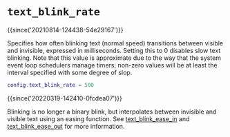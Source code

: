 # `text_blink_rate`

{{since('20210814-124438-54e29167')}}

Specifies how often blinking text (normal speed) transitions between visible
and invisible, expressed in milliseconds.  Setting this to 0 disables slow text
blinking.  Note that this value is approximate due to the way that the system
event loop schedulers manage timers; non-zero values will be at least the
interval specified with some degree of slop.

```lua
config.text_blink_rate = 500
```

{{since('20220319-142410-0fcdea07')}}

Blinking is no longer a binary blink, but interpolates between invisible and
visible text using an easing function.  See
[text_blink_ease_in](text_blink_ease_in.md) and
[text_blink_ease_out](text_blink_ease_out.md) for more information.

